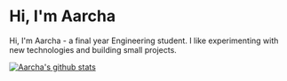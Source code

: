 # Hi, I'm Aarcha
Hi, I'm Aarcha - a final year Engineering student. I like experimenting with new technologies and building small projects.

[![Aarcha's github stats](https://github-readme-stats.vercel.app/api?username=aarchapaul&show_icons=true&theme=dracula)](https://github.com/anuraghazra/github-readme-stats)

<!--
Here are some ideas to get you started:

projects to do:
  -PGP encryption program
  -Web browser
  
- 🔭 I’m currently working on ...
- 🌱 I’m currently learning ...
- 👯 I’m looking to collaborate on ...
- 🤔 I’m looking for help with ...
- 💬 Ask me about ...
- 📫 How to reach me: ...
- 😄 Pronouns: ...
- ⚡ Fun fact: ...

-->
